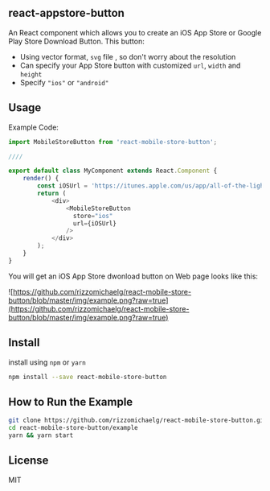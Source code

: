 ## react-appstore-button

An React component which allows you to create an iOS App Store or Google Play Store Download Button. This button:

* Using vector format, `svg` file , so don't worry about the resolution
* Can specify your App Store button with customized `url`, `width` and `height`
* Specify `"ios"` or `"android"`

## Usage

Example Code:

```js
import MobileStoreButton from 'react-mobile-store-button';

////

export default class MyComponent extends React.Component {
	render() {
		const iOSUrl = 'https://itunes.apple.com/us/app/all-of-the-lights/id959389722?mt=8';
		return (
			<div>
				<MobileStoreButton
				  store="ios"
				  url={iOSUrl}
				/>
			</div>
		);
	}
}

```

You will get an iOS App Store dwonload button on Web page looks like this:

![https://github.com/rizzomichaelg/react-mobile-store-button/blob/master/img/example.png?raw=true](https://github.com/rizzomichaelg/react-mobile-store-button/blob/master/img/example.png?raw=true)



## Install

install using `npm` or `yarn`

```bash
npm install --save react-mobile-store-button
```

## How to Run the Example

```bash
git clone https://github.com/rizzomichaelg/react-mobile-store-button.git
cd react-mobile-store-button/example
yarn && yarn start
```

## License
MIT

